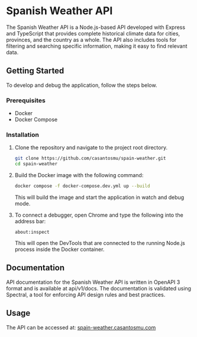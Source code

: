 # Spanish Weather API

The Spanish Weather API is a Node.js-based API developed with Express and TypeScript that provides complete historical climate data for cities, provinces, and the country as a whole. The API also includes tools for filtering and searching specific information, making it easy to find relevant data.

## Getting Started

To develop and debug the application, follow the steps below.

### Prerequisites

- Docker
- Docker Compose

### Installation

1. Clone the repository and navigate to the project root directory.

   ```bash
   git clone https://github.com/casantosmu/spain-weather.git
   cd spain-weather
   ```

1. Build the Docker image with the following command:

   ```bash
   docker compose -f docker-compose.dev.yml up --build
   ```

   This will build the image and start the application in watch and debug mode.

1. To connect a debugger, open Chrome and type the following into the address bar:

   `about:inspect`

   This will open the DevTools that are connected to the running Node.js process inside the Docker container.

## Documentation

API documentation for the Spanish Weather API is written in OpenAPI 3 format and is available at api/v1/docs. The documentation is validated using Spectral, a tool for enforcing API design rules and best practices.

## Usage

The API can be accessed at: [spain-weather.casantosmu.com](https://spain-weather.casantosmu.com/api/v1)
